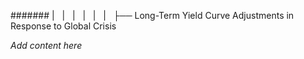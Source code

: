 ####### |   |   |   |   |   |   ├── Long-Term Yield Curve Adjustments in Response to Global Crisis

*Add content here*